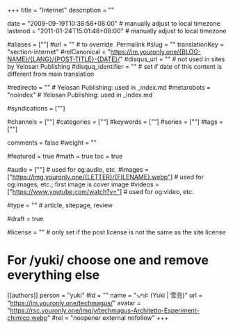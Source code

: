 +++
title = "Internet"
description = ""

date = "2009-09-19T10:36:58+08:00"                           # manually adjust to local timezone
lastmod = "2011-01-24T15:01:48+08:00"                        # manually adjust to local timezone

#aliases = [""]
#url = ""                            # to override .Permalink
#slug = ""
translationKey = "section-internet"
#relCanonical = "https://im.youronly.one/{BLOG-NAME}/{LANG}/{POST-TITLE}-{DATE}/"
#disqus_url = ""                     # not used in sites by Yelosan Publishing
#disquq_identifier = ""              # set if date of this content is different from main translation

#redirecto = ""                      # Yelosan Publishing: used in _index.md
#metarobots = "noindex"              # Yelosan Publishing: used in _index.md

#syndications = [""]

#channels = [""]
#categories = [""]
#keywords = [""]
#series = [""]
#tags = [""]

comments = false
#weight = ""

#featured = true
#math = true
toc = true

#audio = [""]                        # used for og:audio, etc.
#images = ["https://img.youronly.one/{LETTER}/{FILENAME}.webp"]                       # used for og:images, etc.; first image is cover image
#videos = ["https://www.youtube.com/watch?v="]                       # used for og:video, etc.

#type = ""                           # article, sitepage, review

#draft = true

#license = ""                        # only set if the post license is not the same as the site license

# For /yuki/ choose one and remove everything else
[[authors]]
  person = "yuki"
  #id = ""
  name = "ᜌᜓᜃᜒ (Yuki | 雪亮)"
  url = "https://im.youronly.one/techmagus/"
  avatar = "https://rsc.youronly.one/img/y/techmagus-Architetto-Esperiment-chimico.webp"
  #rel = "noopener external nofollow"
+++
